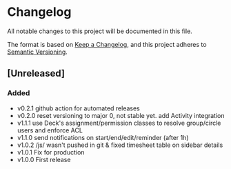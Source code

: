 # Changelog

All notable changes to this project will be documented in this file.

The format is based on [Keep a Changelog](https://keepachangelog.com/en/1.1.0/),
and this project adheres to [Semantic Versioning](https://semver.org/spec/v2.0.0.html).

## [Unreleased]

### Added

- v0.2.1 github action for automated releases
- v0.2.0 reset versioning to major 0, not stable yet. add Activity integration
- v1.1.1 use Deck's assignment/permission classes to resolve group/circle users and enforce ACL
- v1.1.0 send notifications on start/end/edit/reminder (after 1h)
- v1.0.2 /js/ wasn't pushed in git & fixed timesheet table on sidebar details
- v1.0.1 Fix for production
- v1.0.0 First release
